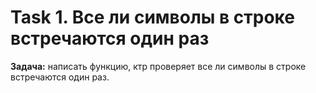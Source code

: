 # Task 1. Все ли символы в строке встречаются один раз  

**Задача:** написать функцию, ктр проверяет все ли символы в строке встречаются один раз.
